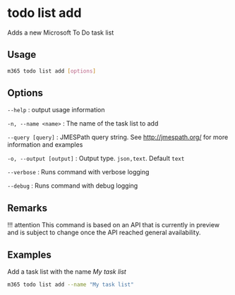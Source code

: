 # todo list add

Adds a new Microsoft To Do task list

## Usage

```sh
m365 todo list add [options]
```

## Options

`--help`
: output usage information

`-n, --name <name>`
: The name of the task list to add

`--query [query]`
: JMESPath query string. See http://jmespath.org/ for more information and examples

`-o, --output [output]`
: Output type. `json,text`. Default `text`

`--verbose`
: Runs command with verbose logging

`--debug`
: Runs command with debug logging

## Remarks

!!! attention
    This command is based on an API that is currently in preview and is subject to change once the API reached general availability.

## Examples

Add a task list with the name _My task list_
      
```sh
m365 todo list add --name "My task list"
```
